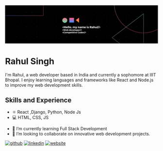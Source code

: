 **![Web Developer](https://github.com/Rahul-web-hub/Rahul-web-hub/blob/main/Black%20Technology%20LinkedIn%20Banner%20(3).png)**
# Rahul Singh
I'm Rahul, a web developer based in India and currently a sophomore at IIIT Bhopal. I enjoy learning languages and frameworks like React and Node.js to improve my web development skills.

## Skills and Experience
* ⚛ React ,Django, Python, Node Js
* 💻 HTML, CSS, JS

- 🌱 I’m currently learning Full Stack Development 
- 👯 I’m looking to collaborate on  innovative web development projects. 

[<img src='https://cdn.jsdelivr.net/npm/simple-icons@3.0.1/icons/github.svg' alt='github' height='40'>](https://github.com/Rahul)  [<img src='https://cdn.jsdelivr.net/npm/simple-icons@3.0.1/icons/linkedin.svg' alt='linkedin' height='40'>](https://www.linkedin.com/in/https://www.linkedin.com/in/rahul-singh-3b0951225/)  [<img src='https://cdn.jsdelivr.net/npm/simple-icons@3.0.1/icons/icloud.svg' alt='website' height='40'>](https://6592d3aa6ca12dcc1596d608--preeminent-pasca-4603b6.netlify.app/)  


